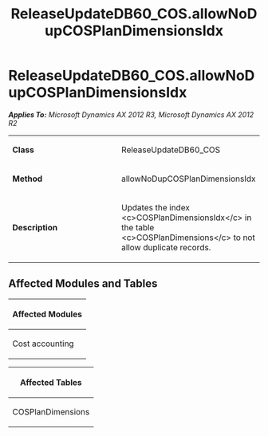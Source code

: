 ﻿---
title: ReleaseUpdateDB60_COS.allowNoDupCOSPlanDimensionsIdx
TOCTitle: ReleaseUpdateDB60_COS.allowNoDupCOSPlanDimensionsIdx
ms:assetid: 4a24261d-1f64-5203-bd0f-9689327464b9
ms:mtpsurl: https://msdn.microsoft.com/en-us/library/JJ685364(v=AX.60)
ms:contentKeyID: 49708067
ms.date: 05/18/2015
mtps_version: v=AX.60
---

# ReleaseUpdateDB60\_COS.allowNoDupCOSPlanDimensionsIdx 


_**Applies To:** Microsoft Dynamics AX 2012 R3, Microsoft Dynamics AX 2012 R2_

<table>
<colgroup>
<col style="width: 50%" />
<col style="width: 50%" />
</colgroup>
<tbody>
<tr class="odd">
<td><p><strong>Class</strong></p></td>
<td><p>ReleaseUpdateDB60_COS</p></td>
</tr>
<tr class="even">
<td><p><strong>Method</strong></p></td>
<td><p>allowNoDupCOSPlanDimensionsIdx</p></td>
</tr>
<tr class="odd">
<td><p><strong>Description</strong></p></td>
<td><p>Updates the index &lt;c&gt;COSPlanDimensionsIdx&lt;/c&gt; in the table &lt;c&gt;COSPlanDimensions&lt;/c&gt; to not allow duplicate records.</p></td>
</tr>
</tbody>
</table>


## Affected Modules and Tables

<table>
<colgroup>
<col style="width: 100%" />
</colgroup>
<thead>
<tr class="header">
<th><p>Affected Modules</p></th>
</tr>
</thead>
<tbody>
<tr class="odd">
<td><p>Cost accounting</p></td>
</tr>
</tbody>
</table>


<table>
<colgroup>
<col style="width: 100%" />
</colgroup>
<thead>
<tr class="header">
<th><p>Affected Tables</p></th>
</tr>
</thead>
<tbody>
<tr class="odd">
<td><p>COSPlanDimensions</p></td>
</tr>
</tbody>
</table>

  


